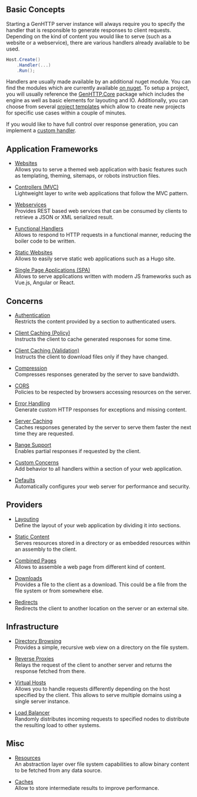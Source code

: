 ﻿## Basic Concepts

Starting a GenHTTP server instance will always require you to specify the handler
that is responsible to generate responses to client requests. Depending on the kind
of content you would like to serve (such as a website or a webservice), there are various
handlers already available to be used.

```csharp
Host.Create()
    .Handler(...)
    .Run();
```
Handlers are usually made available by an additional nuget module. You can find
the modules which are currently available [on nuget](https://www.nuget.org/profiles/Kaliumhexacyanoferrat).
To setup a project, you will usually reference the [GenHTTP.Core](https://www.nuget.org/packages/GenHTTP.Core/) 
package which includes the engine as well as basic elements for layouting and IO.
Additionally, you can choose from several [project templates](./templates)
which allow to create new projects for specific use cases within a couple of minutes.

If you would like to have full control over response generation, you can
implement a [custom handler](./handlers).

## Application Frameworks

- [Websites](./websites)<br />
  Allows you to serve a themed web application with basic features such as
  templating, theming, sitemaps, or robots instruction files.

- [Controllers (MVC)](./controllers)<br />
  Lightweight layer to write web applications that follow the MVC pattern.

- [Webservices](./webservices)<br />
  Provides REST based web services that can be consumed by clients to
  retrieve a JSON or XML serialized result.

- [Functional Handlers](./functional)<br />
  Allows to respond to HTTP requests in a functional manner, reducing
  the boiler code to be written.
  
- [Static Websites](./static-websites)<br />
  Allows to easily serve static web applications such as a Hugo site.

- [Single Page Applications (SPA)](./single-page-applications)<br />
  Allows to serve applications written with modern JS frameworks such as
  Vue.js, Angular or React.

## Concerns

- [Authentication](./authentication)<br />
  Restricts the content provided by a section to authenticated users.
  
- [Client Caching (Policy)](./client-caching-policy)<br />
  Instructs the client to cache generated responses for some time.
  
- [Client Caching (Validation)](./client-caching-validation)<br />
  Instructs the client to download files only if they have changed.

- [Compression](./compression)<br />
  Compresses responses generated by the server to save bandwidth.

- [CORS](./cors)<br />
  Policies to be respected by browsers accessing resources on the server.

- [Error Handling](./error-handling)<br />
  Generate custom HTTP responses for exceptions and missing content.
  
- [Server Caching](./server-caching)<br />
  Caches responses generated by the server to serve them faster the next time they are requested.

- [Range Support](./ranges)<br/>
  Enables partial responses if requested by the client.

- [Custom Concerns](./concerns)<br />
  Add behavior to all handlers within a section of your web application.
  
- [Defaults](./defaults)<br />
  Automatically configures your web server for performance and security.

## Providers

- [Layouting](./layouting)<br />
  Define the layout of your web application by dividing it into
  sections. 

- [Static Content](./static-content)<br />
  Serves resources stored in a directory or as embedded resources within an
  assembly to the client.
  
- [Combined Pages](./combined-pages)<br />
  Allows to assemble a web page from different kind of content.

- [Downloads](./downloads)<br />
  Provides a file to the client as a download. This could be a file from
  the file system or from somewhere else.

- [Redirects](./redirects)<br />
  Redirects the client to another location on the server or an
  external site.

## Infrastructure

- [Directory Browsing](./listing)<br />
  Provides a simple, recursive web view on a directory on the file system.

- [Reverse Proxies](./reverse-proxies)<br />
  Relays the request of the client to another server and returns
  the response fetched from there.

- [Virtual Hosts](./virtual-hosts)<br />
  Allows you to handle requests differently depending on the host specified
  by the client. This allows to serve multiple domains using a single
  server instance.

- [Load Balancer](./load-balancing)<br />
  Randomly distributes incoming requests to specified nodes to distribute the 
  resulting load to other systems.

## Misc

- [Resources](./resources)<br />
  An abstraction layer over file system capabilities to allow binary content
  to be fetched from any data source.
  
- [Caches](./caches)<br />
  Allow to store intermediate results to improve performance.